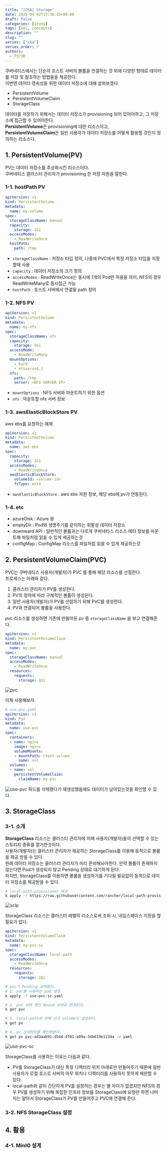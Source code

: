 ```yaml
---
title: "[CKA] Storage"
date: 2025-04-02T15:36:45+09:00
draft: false
categories: [study]
tags: [k8s, concepts]
description: ""
slug: ""
series: ["cka"]
series_order: 7
authors:
  - P373R
---
```


쿠버네티스에서는 단순히 호스트 서버의 볼륨을 연결하는 것 외에 다양한 형태로 데이터를 저장 및 참조하는 방법들을 제공한다.  
이번엔 데이터 영속성을 위한 데이터 저장소에 대해 살펴보겠다.  
- PersistentVolume
- PersistentVolumeClaim
- StorageClass

데이터를 저장하기 위해서는 데이터 저장소가 provisioning 되어 있어야하고, 그 저장소에 접근할 수 있어야한다.  
**PersistentVolume**은 provisioning에 대한 리소스이고,  
**PersistentVolumeClaim**은 일반 사용자가 데이터 저장소를 어떻게 활용할 것인지 정의하는 리소스다.  

## 1. PersistentVolume(PV)
PV는 데이터 저장소를 추상화시킨 리소스이다.  
쿠버네티스 클러스터 관리자가 provisioning 한 저장 자원을 말한다.  

### 1-1. hostPath PV
```yaml
apiVersion: v1
kind: PersistentVolume
metadata:
  name: my-volume
spec:
  storageClassName: manual
  capacity:
    storage: 1Gi
  accessModes:
    - ReadWriteOnce
  hostPath:
    path: /tmp
```
- `storageClassName` : 저장소 타입 정의, 나중에 PVC에서 특정 저장소 타입을 지정할때 사용
- `capacity` : 데이터 저장소의 크기 정의
- `accessModes` : ReadWriteOnce는 동시에 1개의 Pod만 허용을 의미, NFS의 경우 ReadWriteMany로 동시접근 가능
- `hostPath` : 호스트 서버에서 연결될 path 정의

### 1-2. NFS PV
```yaml
apiVersion: v1
kind: PersistentVolume
metadata:
  name: my-nfs
spec:
  storageClassName: nfs
  capacity:
    storage: 5Gi
  accessMode:
    - ReadWriteMany
  mountOptions:
    - hard
    - nfsvers=4.1
  nfs:
    path: /tmp
    server: <NFS-SERVER-IP>
```
- `mountOptions` : NFS 서버와 마운트하기 위한 옵션
- `nfs` : 마운트할 nfs 서버 정보


### 1-3. awsElasticBlockStore PV
aws ebs를 요청하는 예제
```yaml
apiVersion: v1
kind: PersistentVolume
metadata:
  name: aws-ebs
spec:
  capacity:
    storage: 1Gi
  accessModes:
    - ReadWriteOnce
  awsElasticBlockStore:
    volumeId: <volume-id>
    fsType: ext4
```
- `awsElasticBlockStore` : aws ebs 자원 정보, 해당 ebs에 pv가 연동된다.  

### 1-4. etc
- azureDisk : Azure 용
- emptyDir : Pod와 생명주기를 같이하는 휘발성 데이터 저장소
- downward API : 일반적인 볼륨과는 다르게 쿠버네티스 리소스 메타 정보를 마운트해 파일처럼 읽을 수 있게 제공하는것
- configMap : ConfigMap 리소스를 파일처럼 읽을 수 있게 제공하는것

## 2. PersistentVolumeClaim(PVC)
PVC는 쿠버네티스 사용자(개발자)가 PVC 를 통해 해당 리소스를 선점한다.  
프로세스는 아래와 같다.  
1. 클러스터 관리자가 PV를 생성한다.  
2. PV의 정의에 따라 구체적인 볼륨이 생성된다.  
3. 일반 사용자(개발자)가 PV를 선점하기 위해 PVC를 생성한다.  
4. PV와 연결되어 볼륨을 사용한다.  

pvc 리소스를 생성하면 기존에 만들어둔 pv 중 `storageClassName` 을 보고 연결해준다.  
```yaml
apiVersion: v1
kind: PersistentVolumeClaim
metadata:
  name: my-pvc
spec:
  storageClassName: manual
  accessModes:
    - ReadWriteOnce
  resources:
    requests:
      storage: 1Gi
```
![pvc](./assets/pvc.png)

이제 사용해보자.  
```yaml
# use-pvc.yaml
apiVersion: v1
kind: Pod
metadata:
  name: use-pvc
spec:
  containers:
  - name: nginx
    image: nginx
    volumeMounts:
    - mountPath: /test-volume
      name: vol
  volumes:
  - name: vol
    persistentVolumeClaim:
      claimName: my-pvc
```
![use-pvc](./assets/pvc-use.png)
파드를 삭제했다가 재생성했음에도 데이터가 남아있는것을 확인할 수 있다.  

## 3. StorageClass
### 3-1. 소개
**StorageClass** 리소스는 클러스터 관리자에 의해 사용자(개발자)들이 선택할 수 있는 스토리지 종류를 열거한것이다.  
사용자(개발자)는 클러스터 관리자가 제공하는 StorageClass를 이용해 동적으로 볼륨을 제공 받을 수 있다.  
원래 데이터 저장소는 클러스터 관리자가 미리 준비해놔야한다. 만약 볼륨이 존재하지 않는다면 Pod가 생성되지 않고 Pending 상태로 대기하게 된다.  
하지만, StorageClass를 이용하면 볼륨을 생성하기를 기다릴 필요없이 동적으로 데이터 저장소를 제공받을 수 있다.  

```bash
# local-path-provisioner 배포
k apply -f https://raw.githubusercontent.com/rancher/local-path-provisioner/v0.0.31/deploy/local-path-storage.yaml
```
![sclp](./assets/sc-local-provisioner.png)

StorageClass 리소스는 클러스터 레벨의 리소스로써 조회 시, 네임스페이스 지정을 할 필요가 없다.  
```yaml
apiVersion: v1
kind: PersistentVolumeClaim
metadata:
  name: my-pvc-sc
spec:
  storageClassName: local-path
  accessModes:
    - ReadWriteOnce
  resources:
    requests:
      storage: 1Gi
```
```bash
# pvc가 Pending 상태였다.
# 1. pvc를 사용하는 pod 생성
k apply -f use-pvc-sc.yaml

# 2. pvc 상태 확인 Bound 상태로 변경된다.
k get pvc

# 3. local-path에 의해 신규 volume이 생성된다.
k get pv

# 4. pv 상세정보를 확인해본다.
k get pv pvc-ad3aab91-d54d-4f01-a09a-34b619e1134a -o yaml
```
![use-pvc-sc](./assets/use-pvc-sc.png)

StorageClass를 사용하는 이유는 다음과 같다.
- PV를 StorageClass가 대신 특정 디렉터리 위치 아래로만 만들어주기 때문에 일반 사용자가 로컬 호스트 서버의 아무 위치나 디렉터리를 사용하지 못하게 제한할 수 있다.  
- local-path와 같이 간단하게 PV를 설정하는 경우는 별 차이가 없겠지만 NFS의 경우 PV를 생성하기 위해 복잡한 인프라 정보를 StorageClass에 요청만 하면 나머지는 알아서 StorageClass가 PV를 만들어주고 PVC에 연결해 준다.  

### 3-2. NFS StorageClass 설정


## 4. 활용
### 4-1. MinIO 설계